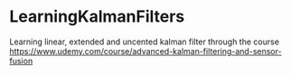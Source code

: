 # LearningKalmanFilters
Learning linear, extended and uncented kalman filter through the course https://www.udemy.com/course/advanced-kalman-filtering-and-sensor-fusion

